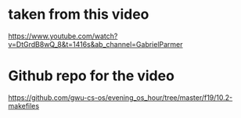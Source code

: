 # taken from this video
https://www.youtube.com/watch?v=DtGrdB8wQ_8&t=1416s&ab_channel=GabrielParmer

# Github repo for the video
https://github.com/gwu-cs-os/evening_os_hour/tree/master/f19/10.2-makefiles
